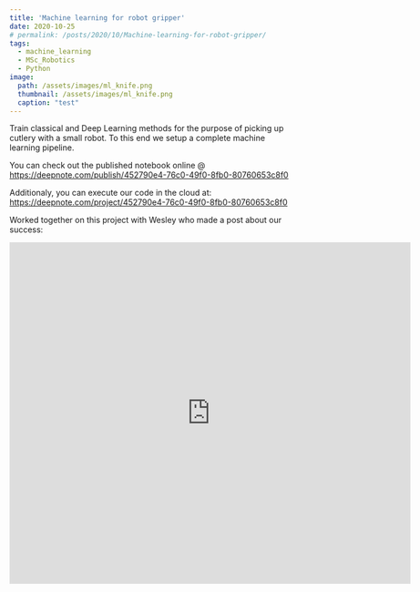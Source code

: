```yaml
---
title: 'Machine learning for robot gripper'
date: 2020-10-25
# permalink: /posts/2020/10/Machine-learning-for-robot-gripper/
tags:
  - machine_learning
  - MSc_Robotics
  - Python
image: 
  path: /assets/images/ml_knife.png
  thumbnail: /assets/images/ml_knife.png
  caption: "test"
---
```



Train classical and Deep Learning methods for the purpose of picking up cutlery with a small robot.
To this end we setup a complete machine learning pipeline.

You can check out the published notebook online @ https://deepnote.com/publish/452790e4-76c0-49f0-8fb0-80760653c8f0

Additionaly, you can execute our code in the cloud at: https://deepnote.com/project/452790e4-76c0-49f0-8fb0-80760653c8f0


Worked together on this project with Wesley who made a post about our success:

<iframe src="https://www.linkedin.com/embed/feed/update/urn:li:share:6737753292039872512" height="600" width="704" frameborder="0" allowfullscreen="" title="Embedded post"></iframe>